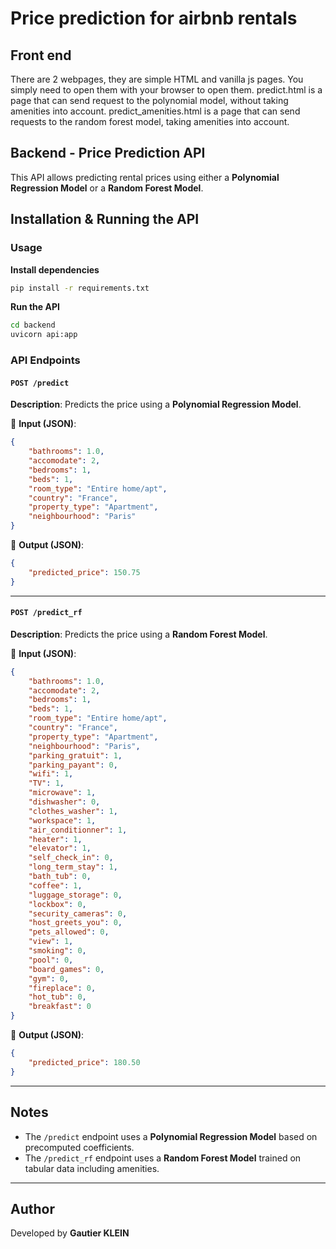 # Price prediction for airbnb rentals

## Front end

There are 2 webpages, they are simple HTML and vanilla js pages. You simply need to open them with your browser to open them. 
predict.html is a page that can send request to the polynomial model, without taking amenities into account.
predict_amenities.html is a page that can send requests to the random forest model, taking amenities into account. 

## Backend - Price Prediction API

This API allows predicting rental prices using either a **Polynomial Regression Model** or a **Random Forest Model**.

## Installation & Running the API

### Usage

**Install dependencies**
```bash
pip install -r requirements.txt
```

**Run the API**
```bash
cd backend
uvicorn api:app 
```

### API Endpoints

#### `POST /predict`
**Description**: Predicts the price using a **Polynomial Regression Model**.

🔹 **Input (JSON)**:
```json
{
    "bathrooms": 1.0,
    "accomodate": 2,
    "bedrooms": 1,
    "beds": 1,
    "room_type": "Entire home/apt",
    "country": "France",
    "property_type": "Apartment",
    "neighbourhood": "Paris"
}
```

🔹 **Output (JSON)**:
```json
{
    "predicted_price": 150.75
}
```

---

#### `POST /predict_rf`
**Description**: Predicts the price using a **Random Forest Model**.

🔹 **Input (JSON)**:
```json
{
    "bathrooms": 1.0,
    "accomodate": 2,
    "bedrooms": 1,
    "beds": 1,
    "room_type": "Entire home/apt",
    "country": "France",
    "property_type": "Apartment",
    "neighbourhood": "Paris",
    "parking_gratuit": 1,
    "parking_payant": 0,
    "wifi": 1,
    "TV": 1,
    "microwave": 1,
    "dishwasher": 0,
    "clothes_washer": 1,
    "workspace": 1,
    "air_conditionner": 1,
    "heater": 1,
    "elevator": 1,
    "self_check_in": 0,
    "long_term_stay": 1,
    "bath_tub": 0,
    "coffee": 1,
    "luggage_storage": 0,
    "lockbox": 0,
    "security_cameras": 0,
    "host_greets_you": 0,
    "pets_allowed": 0,
    "view": 1,
    "smoking": 0,
    "pool": 0,
    "board_games": 0,
    "gym": 0,
    "fireplace": 0,
    "hot_tub": 0,
    "breakfast": 0
}
```

🔹 **Output (JSON)**:
```json
{
    "predicted_price": 180.50
}
```

---

## Notes
- The `/predict` endpoint uses a **Polynomial Regression Model** based on precomputed coefficients.
- The `/predict_rf` endpoint uses a **Random Forest Model** trained on tabular data including amenities.

---

## Author
Developed by **Gautier KLEIN** 